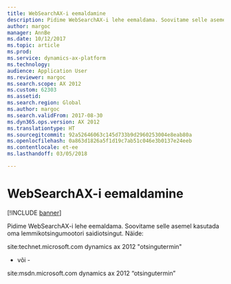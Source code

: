```yaml
---
title: WebSearchAX-i eemaldamine
description: Pidime WebSearchAX-i lehe eemaldama. Soovitame selle asemel kasutada oma lemmikotsingumootori saidiotsingut.
author: margoc
manager: AnnBe
ms.date: 10/12/2017
ms.topic: article
ms.prod: 
ms.service: dynamics-ax-platform
ms.technology: 
audience: Application User
ms.reviewer: margoc
ms.search.scope: AX 2012
ms.custom: 62303
ms.assetid: 
ms.search.region: Global
ms.author: margoc
ms.search.validFrom: 2017-08-30
ms.dyn365.ops.version: AX 2012
ms.translationtype: HT
ms.sourcegitcommit: 92a52646063c145d733b9d2960253004e8eab80a
ms.openlocfilehash: 0a863d1826a5f1d19c7ab51c046e3b0137e24eeb
ms.contentlocale: et-ee
ms.lasthandoff: 03/05/2018

---
```


# <a name="websearchax-retired"></a>WebSearchAX-i eemaldamine

[!INCLUDE [banner](../includes/banner.md)]

Pidime WebSearchAX-i lehe eemaldama. Soovitame selle asemel kasutada oma lemmikotsingumootori saidiotsingut.  Näide: 

site:technet.microsoft.com dynamics ax 2012 "otsingutermin"

- või -

site:msdn.microsoft.com dynamics ax 2012 “otsingutermin”


